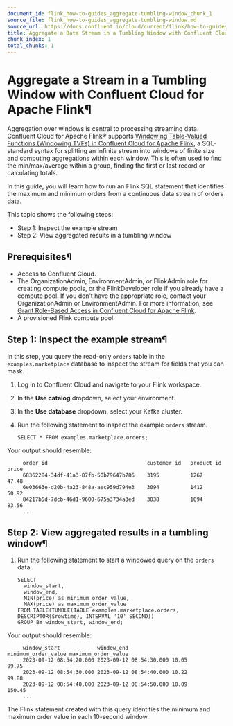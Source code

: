 ```yaml
---
document_id: flink_how-to-guides_aggregate-tumbling-window_chunk_1
source_file: flink_how-to-guides_aggregate-tumbling-window.md
source_url: https://docs.confluent.io/cloud/current/flink/how-to-guides/aggregate-tumbling-window.html
title: Aggregate a Data Stream in a Tumbling Window with Confluent Cloud for Apache Flink
chunk_index: 1
total_chunks: 1
---
```


# Aggregate a Stream in a Tumbling Window with Confluent Cloud for Apache Flink¶

Aggregation over windows is central to processing streaming data. Confluent Cloud for Apache Flink® supports [Windowing Table-Valued Functions (Windowing TVFs) in Confluent Cloud for Apache Flink](../reference/queries/window-tvf.html#flink-sql-window-tvfs), a SQL-standard syntax for splitting an infinite stream into windows of finite size and computing aggregations within each window. This is often used to find the min/max/average within a group, finding the first or last record or calculating totals.

In this guide, you will learn how to run an Flink SQL statement that identifies the maximum and minimum orders from a continuous data stream of orders data.

This topic shows the following steps:

* Step 1: Inspect the example stream
* Step 2: View aggregated results in a tumbling window

## Prerequisites¶

* Access to Confluent Cloud.
* The OrganizationAdmin, EnvironmentAdmin, or FlinkAdmin role for creating compute pools, or the FlinkDeveloper role if you already have a compute pool. If you don’t have the appropriate role, contact your OrganizationAdmin or EnvironmentAdmin. For more information, see [Grant Role-Based Access in Confluent Cloud for Apache Flink](../operate-and-deploy/flink-rbac.html#flink-rbac).
* A provisioned Flink compute pool.

## Step 1: Inspect the example stream¶

In this step, you query the read-only `orders` table in the `examples.marketplace` database to inspect the stream for fields that you can mask.

  1. Log in to Confluent Cloud and navigate to your Flink workspace.

  2. In the **Use catalog** dropdown, select your environment.

  3. In the **Use database** dropdown, select your Kafka cluster.

  4. Run the following statement to inspect the example `orders` stream.

         SELECT * FROM examples.marketplace.orders;

Your output should resemble:

         order_id                                customer_id   product_id  price
         68362284-34df-41a3-87fb-50b79647b786    3195          1267        47.48
         6e03663e-d20b-4a23-848a-aec959d794e3    3094          1412        50.92
         84217b5d-7dcb-46d1-9600-675a3734a3ed    3038          1094        83.56
         ...

## Step 2: View aggregated results in a tumbling window¶

  1. Run the following statement to start a windowed query on the `orders` data.

         SELECT
           window_start,
           window_end,
           MIN(price) as minimum_order_value,
           MAX(price) as maximum_order_value
         FROM TABLE(TUMBLE(TABLE examples.marketplace.orders, DESCRIPTOR($rowtime), INTERVAL '10' SECOND))
         GROUP BY window_start, window_end;

Your output should resemble:

         window_start            window_end              minimum_order_value maximum_order_value
         2023-09-12 08:54:20.000 2023-09-12 08:54:30.000 10.05               99.75
         2023-09-12 08:54:30.000 2023-09-12 08:54:40.000 10.22               99.88
         2023-09-12 08:54:40.000 2023-09-12 08:54:50.000 10.09               150.45
         ...

The Flink statement created with this query identifies the minimum and maximum order value in each 10-second window.
